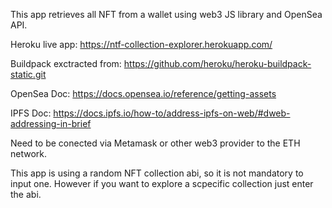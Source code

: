 This app retrieves all NFT from a wallet using web3 JS library and OpenSea API.

Heroku live app: https://ntf-collection-explorer.herokuapp.com/

Buildpack exctracted from: https://github.com/heroku/heroku-buildpack-static.git

OpenSea Doc: https://docs.opensea.io/reference/getting-assets

IPFS Doc: https://docs.ipfs.io/how-to/address-ipfs-on-web/#dweb-addressing-in-brief

Need to be conected via Metamask or other web3 provider to the ETH network.

This app is using a random NFT collection abi, so it is not mandatory to input one. However if you want to explore a scpecific collection just enter the abi.
